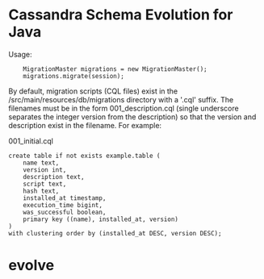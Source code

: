Cassandra Schema Evolution for Java
===================================

Usage:
```
	MigrationMaster migrations = new MigrationMaster();
	migrations.migrate(session);
```

By default, migration scripts (CQL files) exist in the /src/main/resources/db/migrations directory with a '.cql' suffix. The filenames must be in the form 001_description.cql (single underscore separates the integer version from the description) so that the version and description exist in the filename. For example:

001_initial.cql
```
create table if not exists example.table (
	name text,
	version int,
	description text,
	script text,
	hash text,
	installed_at timestamp,
	execution_time bigint,
	was_successful boolean,
	primary key ((name), installed_at, version)
)
with clustering order by (installed_at DESC, version DESC);
```
# evolve
